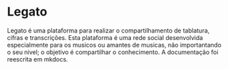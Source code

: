 # Legato
Legato é uma plataforma para realizar o compartilhamento de tablatura, cifras e transcrições. Esta
plataforma é uma rede social desenvolvida especialmente para os musicos ou amantes de musicas, não
importantando o seu nivel; o objetivo é compartilhar o conhecimento. A documentação foi reescrita
em mkdocs.
